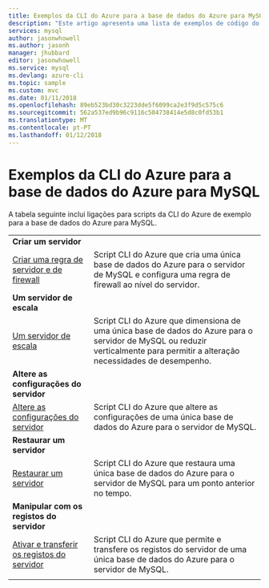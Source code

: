 ```yaml
---
title: Exemplos da CLI do Azure para a base de dados do Azure para MySQL
description: "Este artigo apresenta uma lista de exemplos de código do CLI do Azure disponíveis para interagir com a base de dados do Azure para MySQL."
services: mysql
author: jasonwhowell
ms.author: jasonh
manager: jhubbard
editor: jasonwhowell
ms.service: mysql
ms.devlang: azure-cli
ms.topic: sample
ms.custom: mvc
ms.date: 01/11/2018
ms.openlocfilehash: 89eb523bd30c3223dde5f6099ca2e3f9d5c575c6
ms.sourcegitcommit: 562a537ed9b96c9116c504738414e5d8c0fd53b1
ms.translationtype: MT
ms.contentlocale: pt-PT
ms.lasthandoff: 01/12/2018
---
```

# <a name="azure-cli-samples-for-azure-database-for-mysql"></a>Exemplos da CLI do Azure para a base de dados do Azure para MySQL 
A tabela seguinte inclui ligações para scripts da CLI do Azure de exemplo para a base de dados do Azure para MySQL.

| |  |
|---|---|
|**Criar um servidor**||
| [Criar uma regra de servidor e de firewall](./scripts/sample-create-server-and-firewall-rule.md?toc=%2fcli%2fazure%2ftoc.json) | Script CLI do Azure que cria uma única base de dados do Azure para o servidor de MySQL e configura uma regra de firewall ao nível do servidor. |
|**Um servidor de escala**||
| [Um servidor de escala](./scripts/sample-scale-server.md?toc=%2fcli%2fazure%2ftoc.json) | Script CLI do Azure que dimensiona de uma única base de dados do Azure para o servidor de MySQL ou reduzir verticalmente para permitir a alteração necessidades de desempenho. |
|**Altere as configurações do servidor**||
| [Altere as configurações do servidor](./scripts/sample-change-server-configuration.md?toc=%2fcli%2fazure%2ftoc.json) | Script CLI do Azure que altere as configurações de uma única base de dados do Azure para o servidor de MySQL. |
|**Restaurar um servidor**||
| [Restaurar um servidor](./scripts/sample-point-in-time-restore.md?toc=%2fcli%2fazure%2ftoc.json) | Script CLI do Azure que restaura uma única base de dados do Azure para o servidor de MySQL para um ponto anterior no tempo. |
|**Manipular com os registos do servidor**||
| [Ativar e transferir os registos do servidor](./scripts/sample-server-logs.md?toc=%2fcli%2fazure%2ftoc.json) | Script CLI do Azure que permite e transfere os registos do servidor de uma única base de dados do Azure para o servidor de MySQL. |
|||
